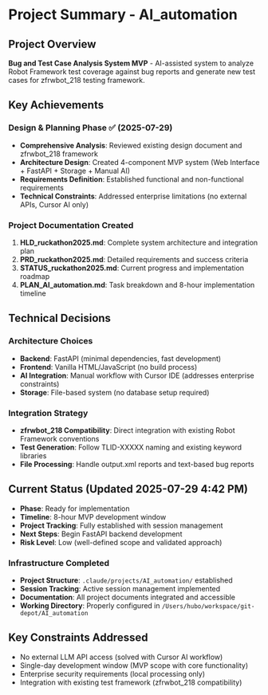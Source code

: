 # Project Summary - AI_automation

## Project Overview
**Bug and Test Case Analysis System MVP** - AI-assisted system to analyze Robot Framework test coverage against bug reports and generate new test cases for zfrwbot_218 testing framework.

## Key Achievements

### Design & Planning Phase ✅ (2025-07-29)
- **Comprehensive Analysis**: Reviewed existing design document and zfrwbot_218 framework
- **Architecture Design**: Created 4-component MVP system (Web Interface + FastAPI + Storage + Manual AI)
- **Requirements Definition**: Established functional and non-functional requirements
- **Technical Constraints**: Addressed enterprise limitations (no external APIs, Cursor AI only)

### Project Documentation Created
1. **HLD_ruckathon2025.md**: Complete system architecture and integration plan
2. **PRD_ruckathon2025.md**: Detailed requirements and success criteria  
3. **STATUS_ruckathon2025.md**: Current progress and implementation roadmap
4. **PLAN_AI_automation.md**: Task breakdown and 8-hour implementation timeline

## Technical Decisions

### Architecture Choices
- **Backend**: FastAPI (minimal dependencies, fast development)
- **Frontend**: Vanilla HTML/JavaScript (no build process)
- **AI Integration**: Manual workflow with Cursor IDE (addresses enterprise constraints)
- **Storage**: File-based system (no database setup required)

### Integration Strategy
- **zfrwbot_218 Compatibility**: Direct integration with existing Robot Framework conventions
- **Test Generation**: Follow TLID-XXXXX naming and existing keyword libraries
- **File Processing**: Handle output.xml reports and text-based bug reports

## Current Status (Updated 2025-07-29 4:42 PM)
- **Phase**: Ready for implementation
- **Timeline**: 8-hour MVP development window
- **Project Tracking**: Fully established with session management
- **Next Steps**: Begin FastAPI backend development
- **Risk Level**: Low (well-defined scope and validated approach)

### Infrastructure Completed
- **Project Structure**: `.claude/projects/AI_automation/` established
- **Session Tracking**: Active session management implemented
- **Documentation**: All project documents integrated and accessible
- **Working Directory**: Properly configured in `/Users/hubo/workspace/git-depot/AI_automation`

## Key Constraints Addressed
- No external LLM API access (solved with Cursor AI workflow)
- Single-day development window (MVP scope with core functionality)
- Enterprise security requirements (local processing only)
- Integration with existing test framework (zfrwbot_218 compatibility)